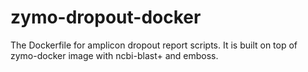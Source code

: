 # zymo-dropout-docker
The Dockerfile for amplicon dropout report scripts. It is built on top of zymo-docker image with ncbi-blast+ and emboss.
